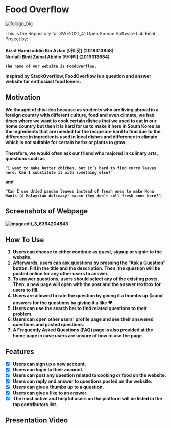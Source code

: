 <h1>Food Overflow</h1>

![fologo_big](https://user-images.githubusercontent.com/97009898/204909691-4d026364-f118-4eee-8d96-e9c59ef575dd.png)

This is the Repository for SWE2021_41 Open Source Software Lab Final Project by:<br><br>
<b>Aizat Hamizuddin Bin Azlan [아이잣]<b> (2019313858) <br>
<b>Nurlaili Binti Zainal Abidin [라이리]<b> (2019313854)
    
    The name of our website is FoodOverflow.
    
Inspired by StackOverflow, FoodOverflow is a question and answer website for enthusiast food lovers.

<h2>Motivation</h2>

We thought of this idea because as students who are living abroad in a foreign country with different culture, food and even climate, we had times where we want to cook certain dishes that we used to eat in our home country but then it is hard for us to make it here in South Korea as the ingredients that are needed for the recipe are hard to find due to the difference in ingredients used in local dishes and difference in climate which is not suitable for certain herbs or plants to grow.<br><br>
Therefore, we would often ask our friend who majored in culinary arts, questions such as

    “I want to make butter chicken, but It’s hard to find curry leaves here. Can I substitute it with something else?”
and

    “Can I use dried pandan leaves instead of fresh ones to make Nona Manis (A Malaysian delicacy) cause they don’t sell fresh ones here?”.

<h2>Screenshots of Webpage</h2>
    
![imageedit_3_6394204843](https://user-images.githubusercontent.com/97009898/205152408-7f73873a-1952-4b08-8da6-7bf367601e13.png)

<h2>How To Use</h2>
    <ol>
        <li>Users can choose to either continue as guest, signup or signin to the website.<br></li>
        <li>Afterwards, users can ask questions by pressing the "Ask a Question" button. Fill in the title and the description. Then, the question will be posted online for any other users to answer.</li>
        <li>To answer questions, users should select any of the existing posts. Then, a new page will open with the post and the answer textbox for users to fill.</li>
        <li>Users are allowed to rate the question by giving it a thumbs up 👍 and answers for the questions by giving it a like ♥.</li>
        <li>Users can use the search bar to find related questions to their problem.</li>
        <li>Users can open other users' profile page and see their answered questions and posted questions.</li>
        <li>A Frequently Asked Questions (FAQ) page is also provided at the home page in case users are unsure of how to use the page.</li>
    </ol>

<h2>Features</h2>

- [x] Users can sign up a new account.
- [x] Users can login to their account.
- [x] Users can post any question related to cooking or food on the website.
- [x] Users can reply and answer to questions posted on the website.
- [x] Users can give a thumbs up to a question.
- [x] Users can give a like to an answer.   
- [x] The most active and helpful users on the platform will be listed in the top contributors list.

<h2>Presentation Video</h2>
